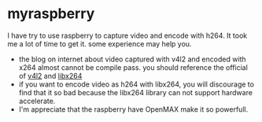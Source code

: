 myraspberry
===========

I have try to use raspberry to capture video and encode with h264. It took me a lot of time to get it. some experience may
help you.

* the blog on internet about video captured with v4l2 and encoded with x264 almost cannot be compile pass. you should 
reference the official of [v4l2]() and [libx264]()
* if you want to encode video as h264 with libx264, you will discourage to find that it so bad because the libx264 library
can not support hardware accelerate.
* I'm appreciate that the raspberry have OpenMAX make it so powerfull. 
